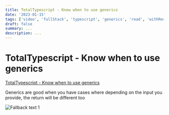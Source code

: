 ```yaml
---
title: TotalTypescript - Know when to use generics
date: '2023-01-15'
tags: ['video', 'fullStack', 'typescript', 'generics', 'read', 'withResume']
draft: false
summary: ...
description: ...
---
```


# TotalTypescript - Know when to use generics

[TotalTypescript - Know when to use generics](https://www.totaltypescript.com/tips/know-when-to-use-generics)

Generics are good when you have cases where depending on the input you provide, the return will be different too

![Fallback text 1](/static/assets/pasted-image-20221012191938.png)